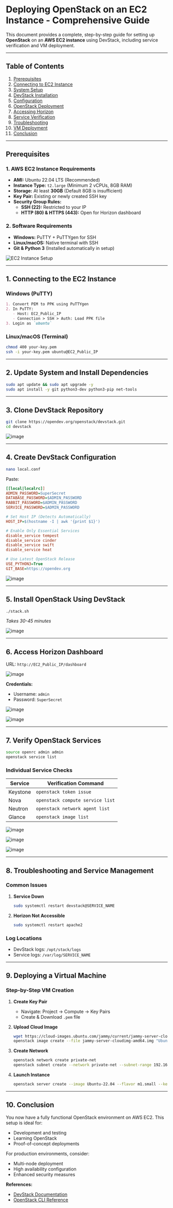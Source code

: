 # **Deploying OpenStack on an EC2 Instance - Comprehensive Guide**

This document provides a complete, step-by-step guide for setting up **OpenStack** on an **AWS EC2 instance** using DevStack, including service verification and VM deployment.

---

## **Table of Contents**
1. [Prerequisites](#prerequisites)
2. [Connecting to EC2 Instance](#1-connecting-to-the-ec2-instance)
3. [System Setup](#2-update-system-and-install-dependencies)
4. [DevStack Installation](#3-clone-the-devstack-repository)
5. [Configuration](#4-create-a-devstack-configuration-file)
6. [OpenStack Deployment](#5-install-openstack-using-devstack)
7. [Accessing Horizon](#6-access-the-openstack-horizon-dashboard)
8. [Service Verification](#7-verify-openstack-services)
9. [Troubleshooting](#8-troubleshooting-and-service-management)
10. [VM Deployment](#9-deploying-a-virtual-machine)
11. [Conclusion](#10-conclusion)

---

## **Prerequisites**

### **1. AWS EC2 Instance Requirements**
- **AMI:** Ubuntu 22.04 LTS (Recommended)
- **Instance Type:** `t2.large` (Minimum 2 vCPUs, 8GB RAM)
- **Storage:** At least **30GB** (Default 8GB is insufficient)
- **Key Pair:** Existing or newly created SSH key
- **Security Group Rules:**
  - **SSH (22):** Restricted to your IP
  - **HTTP (80) & HTTPS (443):** Open for Horizon dashboard

### **2. Software Requirements**
- **Windows:** PuTTY + PuTTYgen for SSH
- **Linux/macOS:** Native terminal with SSH
- **Git & Python 3** (Installed automatically in setup)

![EC2 Instance Setup](https://github.com/user-attachments/assets/ea0ae67d-551b-4d5d-9d6f-65cdeb8492ee)

---

## **1. Connecting to the EC2 Instance**

### **Windows (PuTTY)**
```markdown
1. Convert PEM to PPK using PuTTYgen
2. In PuTTY:
   - Host: EC2_Public_IP
   - Connection > SSH > Auth: Load PPK file
3. Login as `ubuntu`
```

### **Linux/macOS (Terminal)**
```bash
chmod 400 your-key.pem
ssh -i your-key.pem ubuntu@EC2_Public_IP
```

---

## **2. Update System and Install Dependencies**
```bash
sudo apt update && sudo apt upgrade -y
sudo apt install -y git python3-dev python3-pip net-tools
```

---

## **3. Clone DevStack Repository**
```bash
git clone https://opendev.org/openstack/devstack.git
cd devstack
```

![image](https://github.com/user-attachments/assets/a832551c-d86d-4a7c-9e32-6998b75c7846)

---

## **4. Create DevStack Configuration**
```bash
nano local.conf
```
Paste:
```ini
[[local|localrc]]
ADMIN_PASSWORD=SuperSecret
DATABASE_PASSWORD=$ADMIN_PASSWORD
RABBIT_PASSWORD=$ADMIN_PASSWORD
SERVICE_PASSWORD=$ADMIN_PASSWORD

# Set Host IP (Detects Automatically)
HOST_IP=$(hostname -I | awk '{print $1}')

# Enable Only Essential Services
disable_service tempest
disable_service cinder
disable_service swift
disable_service heat

# Use Latest OpenStack Release
USE_PYTHON3=True
GIT_BASE=https://opendev.org


```

![image](https://github.com/user-attachments/assets/2493e32d-7b8a-42c2-af0b-0e08c249738e)

---

## **5. Install OpenStack Using DevStack**
```bash
./stack.sh
```
*Takes 30-45 minutes*

![image](https://github.com/user-attachments/assets/a0a40b44-e7d3-4005-b076-756a8e9281ee)

---

## **6. Access Horizon Dashboard**
URL: `http://EC2_Public_IP/dashboard`  

![image](https://github.com/user-attachments/assets/085d9919-8cf3-40d3-a4bb-18d5a429507a)

**Credentials:**
- Username: `admin`
- Password: `SuperSecret`

![image](https://github.com/user-attachments/assets/1399443d-4df3-4adf-b726-c8b2f08e6a72)

![image](https://github.com/user-attachments/assets/0741a952-b3a0-4c98-9deb-81566af855a5)

---

## **7. Verify OpenStack Services**
```bash
source openrc admin admin
openstack service list
```

### **Individual Service Checks**
| Service  | Verification Command |
|----------|----------------------|
| Keystone | `openstack token issue` |
| Nova     | `openstack compute service list` |
| Neutron  | `openstack network agent list` |
| Glance   | `openstack image list` |

![image](https://github.com/user-attachments/assets/bc6c8902-e8bc-453a-8848-14564446f381)

![image](https://github.com/user-attachments/assets/7ef9c56a-4ca8-4df2-b382-767b60f65dcc)

![image](https://github.com/user-attachments/assets/fac9a2c4-7734-4f1a-86e2-62c134af4faf)


---

## **8. Troubleshooting and Service Management**

### **Common Issues**
1. **Service Down**
   ```bash
   sudo systemctl restart devstack@SERVICE_NAME
   ```
2. **Horizon Not Accessible**
   ```bash
   sudo systemctl restart apache2
   ```

### **Log Locations**
- DevStack logs: `/opt/stack/logs`
- Service logs: `/var/log/SERVICE_NAME`

---

## **9. Deploying a Virtual Machine**

### **Step-by-Step VM Creation**
1. **Create Key Pair**
   - Navigate: Project → Compute → Key Pairs
   - Create & Download `.pem` file

2. **Upload Cloud Image**
   ```bash
   wget https://cloud-images.ubuntu.com/jammy/current/jammy-server-cloudimg-amd64.img
   openstack image create --file jammy-server-cloudimg-amd64.img "Ubuntu-22.04"
   ```

3. **Create Network**
   ```bash
   openstack network create private-net
   openstack subnet create --network private-net --subnet-range 192.168.1.0/24 private-subnet
   ```

4. **Launch Instance**
   ```bash
   openstack server create --image Ubuntu-22.04 --flavor m1.small --key-name my-key --network private-net my-instance
   ```

---

## **10. Conclusion**

You now have a fully functional OpenStack environment on AWS EC2. This setup is ideal for:
- Development and testing
- Learning OpenStack
- Proof-of-concept deployments

For production environments, consider:
- Multi-node deployment
- High availability configuration
- Enhanced security measures

**References:**
- [DevStack Documentation](https://docs.openstack.org/devstack/latest/)
- [OpenStack CLI Reference](https://docs.openstack.org/python-openstackclient/latest/cli/)
